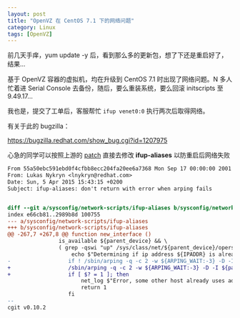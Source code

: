 ```yaml
---
layout: post
title: "OpenVZ 在 CentOS 7.1 下的网络问题"
category: Linux
tags: [OpenVZ]
---
```


前几天手痒，yum update -y 后，看到那么多的更新包，想了下还是重启好了，结果...

基于 OpenVZ 容器的虚拟机，均在升级到 CentOS 7.1 时出现了网络问题。N 多人忙着进 Serial Console 去备份，随后，要么重装系统，要么回滚 initscripts 至 9.49.17...

我也是，提交了工单后，客服帮忙 `ifup venet0:0` 执行两次后取得网络。

有关于此的 bugzilla：

<https://bugzilla.redhat.com/show_bug.cgi?id=1207975>

<!-- more -->
心急的同学可以按照上游的 [patch](https://git.fedorahosted.org/cgit/initscripts.git/patch/?id=55a50ebc591ebd0f4cfbb8ecc204fa20ee6a7368) 直接去修改 **ifup-aliases** 以防重启后网络失败

```diff
From 55a50ebc591ebd0f4cfbb8ecc204fa20ee6a7368 Mon Sep 17 00:00:00 2001
From: Lukas Nykryn <lnykryn@redhat.com>
Date: Sun, 5 Apr 2015 15:43:15 +0200
Subject: ifup-aliases: don't return with error when arping fails


diff --git a/sysconfig/network-scripts/ifup-aliases b/sysconfig/network-scripts/ifup-aliases
index e66cb81..2989b8d 100755
--- a/sysconfig/network-scripts/ifup-aliases
+++ b/sysconfig/network-scripts/ifup-aliases
@@ -267,7 +267,8 @@ function new_interface ()
                is_available ${parent_device} && \
                ( grep -qswi "up" /sys/class/net/${parent_device}/operstate ||  grep -qswi "1" /sys/class/net/${parent_device}/carrier ) ; then
                    echo $"Determining if ip address ${IPADDR} is already in use for device ${parent_device}..."
-				   if ! /sbin/arping -q -c 2 -w ${ARPING_WAIT:-3} -D -I ${parent_device} ${IPADDR} ; then
+				   /sbin/arping -q -c 2 -w ${ARPING_WAIT:-3} -D -I ${parent_device} ${IPADDR}
+				   if [ $? = 1 ]; then
 					   net_log $"Error, some other host already uses address ${IPADDR}."
 					   return 1
 				   fi
-- 
cgit v0.10.2
```
